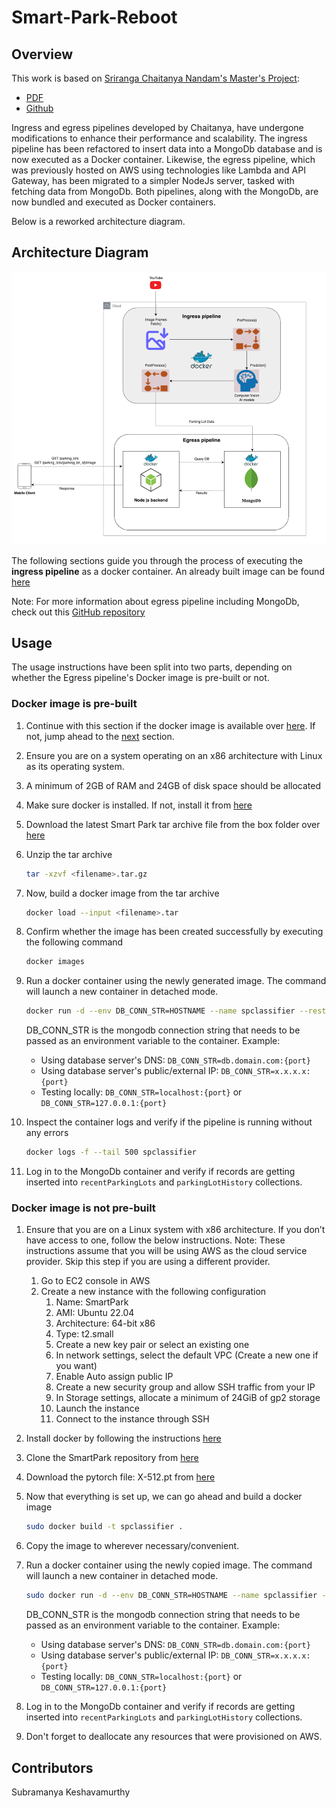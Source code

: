 # Smart-Park-Reboot

## Overview

This work is based on [Sriranga Chaitanya Nandam's Master's Project](https://research.engr.oregonstate.edu/si-lab/#archive):
* [PDF](https://research.engr.oregonstate.edu/si-lab/archive/2022_chaitanya.pdf)
* [Github](https://github.com/NSR9/Smart-Park)

Ingress and egress pipelines developed by Chaitanya, have undergone modifications to enhance their performance and scalability. 
The ingress pipeline has been refactored to insert data into a MongoDb database and is now executed as a Docker container.
Likewise, the egress pipeline, which was previously hosted on AWS using technologies like Lambda and API Gateway, has been migrated to a simpler NodeJs server, tasked with fetching data from MongoDb.
Both pipelines, along with the MongoDb, are now bundled and executed as Docker containers.

Below is a reworked architecture diagram.

## Architecture Diagram
![Architecture_Diagram.png](Architecture_Diagram.png)


The following sections guide you through the process of executing the **ingress pipeline** as a docker container.
An already built image can be found [here](https://oregonstate.app.box.com/folder/209117371306)

Note: For more information about egress pipeline including MongoDb, check out this [GitHub repository]((https://github.com/subramanya1702/Smart-Park-Server)) 

## Usage
The usage instructions have been split into two parts, depending on whether the Egress pipeline's Docker image is pre-built or not.

### Docker image is pre-built

1. Continue with this section if the docker image is available over [here](https://oregonstate.app.box.com/folder/209117371306). 
If not, jump ahead to the [next](#docker-image-is-not-pre-built) section.
2. Ensure you are on a system operating on an x86 architecture with Linux as its operating system.
3. A minimum of 2GB of RAM and 24GB of disk space should be allocated 
4. Make sure docker is installed. If not, install it from [here](https://docs.docker.com/desktop/install/linux-install/)
5. Download the latest Smart Park tar archive file from the box folder over [here](https://oregonstate.app.box.com/folder/209117371306) 
6. Unzip the tar archive
    ```sh
    tar -xzvf <filename>.tar.gz
    ```

7. Now, build a docker image from the tar archive
   ```sh
   docker load --input <filename>.tar
   ```
   
8. Confirm whether the image has been created successfully by executing the following command
    ```sh
    docker images
    ```
   
9. Run a docker container using the newly generated image. The command will launch a new container in detached mode.
    ```sh
    docker run -d --env DB_CONN_STR=HOSTNAME --name spclassifier --restart always <image_name>
    ```
    DB_CONN_STR is the mongodb connection string that needs to be passed as an environment variable to the container.
    Example:
    
    * Using database server's DNS: `DB_CONN_STR=db.domain.com:{port}`
    * Using database server's public/external IP: `DB_CONN_STR=x.x.x.x:{port}`
    * Testing locally: `DB_CONN_STR=localhost:{port}` or `DB_CONN_STR=127.0.0.1:{port}`

10. Inspect the container logs and verify if the pipeline is running without any errors
    ```sh
    docker logs -f --tail 500 spclassifier
    ```

11. Log in to the MongoDb container and verify if records are getting inserted into `recentParkingLots` and `parkingLotHistory` collections.

### Docker image is not pre-built

1. Ensure that you are on a Linux system with x86 architecture. If you don’t have access to one, follow the below instructions.
   Note: These instructions assume that you will be using AWS as the cloud service provider. Skip this step if you are using a different provider.
   1. Go to EC2 console in AWS
   2. Create a new instance with the following configuration
      1. Name: SmartPark
      2. AMI: Ubuntu 22.04
      3. Architecture: 64-bit x86
      4. Type: t2.small
      5. Create a new key pair or select an existing one
      6. In network settings, select the default VPC (Create a new one if you want)
      7. Enable Auto assign public IP
      8. Create a new security group and allow SSH traffic from your IP
      9. In Storage settings, allocate a minimum of 24GiB of gp2 storage
      10. Launch the instance
      11. Connect to the instance through SSH

2. Install docker by following the instructions [here](https://docs.docker.com/engine/install/ubuntu/)
3. Clone the SmartPark repository from [here](https://github.com/subramanya1702/Smart-Park-Reboot)
4. Download the pytorch file: X-512.pt from [here](https://oregonstate.app.box.com/file/1221361939384)
5. Now that everything is set up, we can go ahead and build a docker image
    ```sh
    sudo docker build -t spclassifier .
    ```
   
6. Copy the image to wherever necessary/convenient.
7. Run a docker container using the newly copied image. The command will launch a new container in detached mode.
    ```sh
    sudo docker run -d --env DB_CONN_STR=HOSTNAME --name spclassifier --restart always spclassifier
    ```
    DB_CONN_STR is the mongodb connection string that needs to be passed as an environment variable to the container.
    Example:
    
    * Using database server's DNS: `DB_CONN_STR=db.domain.com:{port}`
    * Using database server's public/external IP: `DB_CONN_STR=x.x.x.x:{port}`
    * Testing locally: `DB_CONN_STR=localhost:{port}` or `DB_CONN_STR=127.0.0.1:{port}`

8. Log in to the MongoDb container and verify if records are getting inserted into `recentParkingLots` and `parkingLotHistory` collections.
9. Don't forget to deallocate any resources that were provisioned on AWS.

## Contributors
Subramanya Keshavamurthy
